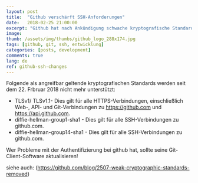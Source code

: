 ```yaml
---
layout: post
title:  "Github verschärft SSH-Anforderungen"
date:   2018-02-25 21:00:00
excerpt: "Github hat nach Ankündigung schwache kryptografische Standards entfernt."
image:
thumb: /assets/img/thumbs/github_logo_288x174.jpg
tags: [github, git, ssh, entwicklung]
categories: [posts, development]
comments: true
lang: de
ref: github-ssh-changes
---
```


Folgende als angreifbar geltende kryptografischen Standards werden seit dem 22. Frbruar 2018 nicht mehr unterstützt:

* TLSv1/ TLSv1.1- Dies gilt für alle HTTPS-Verbindungen, einschließlich Web-, API- und Git-Verbindungen zu https://github.com und https://api.github.com.
* diffie-hellman-group1-sha1 - Dies gilt für alle SSH-Verbindungen zu github.com.
* diffie-hellman-group14-sha1 - Dies gilt für alle SSH-Verbindungen zu github.com.

Wer Probleme mit der Authentifizierung bei github hat, sollte seine Git-Client-Software aktualisieren! 

siehe auch: (https://github.com/blog/2507-weak-cryptographic-standards-removed) 